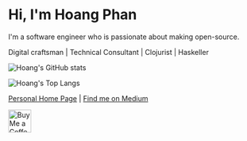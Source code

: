 # Hi, I'm Hoang Phan 

I'm a software engineer who is passionate about making open-source.

Digital craftsman | Technical Consultant | Clojurist | Haskeller

![Hoang's GitHub stats](https://github-readme-stats.vercel.app/api?username=hoangpq&show_icons=true&theme=radical)

![Hoang's Top Langs](https://github-readme-stats.vercel.app/api/top-langs/?username=hoangpq&layout=compact&theme=onedark)

[Personal Home Page](https://hoangpq.github.io/) | [Find me on Medium](https://hoangphanplay.medium.com/)
<p align="left">
  <a href='https://ko-fi.com/hoangphan' target='_blank'>
    <img height='35' style='border:0px;height:46px;' src='https://az743702.vo.msecnd.net/cdn/kofi3.png?v=0' border='0' alt='Buy Me a Coffee at ko-fi.com' />
  </a>
</p>


